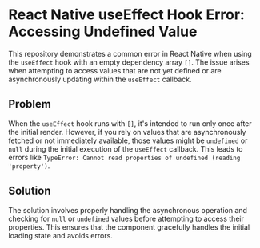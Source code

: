# React Native useEffect Hook Error: Accessing Undefined Value

This repository demonstrates a common error in React Native when using the `useEffect` hook with an empty dependency array `[]`.  The issue arises when attempting to access values that are not yet defined or are asynchronously updating within the `useEffect` callback.

## Problem

When the `useEffect` hook runs with `[]`, it's intended to run only once after the initial render. However, if you rely on values that are asynchronously fetched or not immediately available, those values might be `undefined` or `null` during the initial execution of the `useEffect` callback.  This leads to errors like `TypeError: Cannot read properties of undefined (reading 'property')`.

## Solution

The solution involves properly handling the asynchronous operation and checking for `null` or `undefined` values before attempting to access their properties.  This ensures that the component gracefully handles the initial loading state and avoids errors.